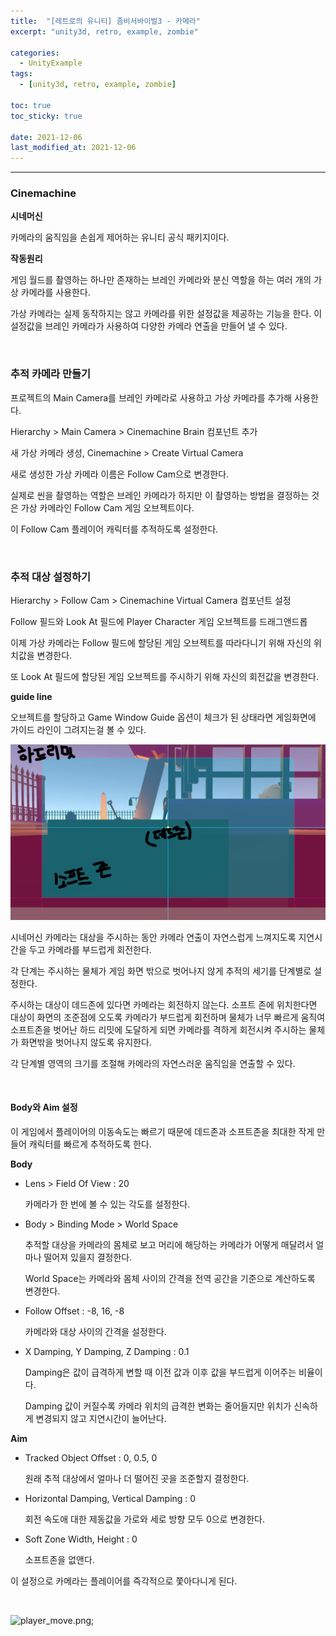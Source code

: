 ```yaml
---
title:  "[레트로의 유니티] 좀비서바이벌3 - 카메라"
excerpt: "unity3d, retro, example, zombie"

categories:
  - UnityExample
tags:
  - [unity3d, retro, example, zombie]

toc: true
toc_sticky: true
 
date: 2021-12-06 
last_modified_at: 2021-12-06
---  
```


***

### Cinemachine

**시네머신**  

카메라의 움직임을 손쉽게 제어하는 유니티 공식 패키지이다.  

**작동원리**  

게임 월드를 촬영하는 하나만 존재하는 브레인 카메라와 분신 역할을 하는 여러 개의 가상 카메라를 사용한다.  

가상 카메라는 실제 동작하지는 않고 카메라를 위한 설정값을 제공하는 기능을 한다. 이 설정값을 브레인 카메라가 사용하여 다양한 카메라 연출을 만들어 낼 수 있다.  

<br>

### 추적 카메라 만들기  

프로젝트의 Main Camera를 브레인 카메라로 사용하고 가상 카메라를 추가해 사용한다.  

Hierarchy > Main Camera > Cinemachine Brain 컴포넌트 추가  

새 가상 카메라 생성, Cinemachine > Create Virtual Camera  

새로 생성한 가상 카메라 이름은 Follow Cam으로 변경한다.  

실제로 씬을 촬영하는 역할은 브레인 카메라가 하지만 이 촬영하는 방법을 결정하는 것은 가상 카메라인 Follow Cam 게임 오브젝트이다.  

이 Follow Cam 플레이어 캐릭터를 추적하도록 설정한다.  

<br>
 
### 추적 대상 설정하기

Hierarchy > Follow Cam > Cinemachine Virtual Camera 컴포넌트 설정  

Follow 필드와 Look At 필드에 Player Character 게임 오브젝트를 드래그앤드롭

이제 가상 카메라는 Follow 필드에 할당된 게임 오브젝트를 따라다니기 위해 자신의 위치값을 변경한다.  

또 Look At 필드에 할당된 게임 오브젝트를 주시하기 위해 자신의 회전값을 변경한다.  


**guide line**

오브젝트를 할당하고 Game Window Guide 옵션이 체크가 된 상태라면 게임화면에 가이드 라인이 그려지는걸 볼 수 있다.  

![guide_line.png](/assets/images/20211206_posting/guide_line.png)  

시네머신 카메라는 대상을 주시하는 동안 카메라 연출이 자연스럽게 느껴지도록 지연시간을 두고 카메라를 부드럽게 회전한다.  

각 단계는 주시하는 물체가 게임 화면 밖으로 벗어나지 않게 추적의 세기를 단계별로 설정한다.  

주시하는 대상이 데드존에 있다면 카메라는 회전하지 않는다. 소프트 존에 위치한다면 대상이 화면의 조준점에 오도록 카메라가 부드럽게 회전하며 물체가 너무 빠르게 움직여 소프트존을 벗어난 하드 리밋에 도달하게 되면 카메라를 격하게 회전시켜 주시하는 물체가 화면밖을 벗어나지 않도록 유지한다.  

각 단계별 영역의 크기를 조절해 카메라의 자연스러운 움직임을 연출할 수 있다.  

<br>

#### Body와 Aim 설정  

이 게임에서 플레이어의 이동속도는 빠르기 때문에 데드존과 소프트존을 최대한 작게 만들어 캐릭터를 빠르게 추적하도록 한다.  

**Body**

* Lens > Field Of View : 20  

  카메라가 한 번에 볼 수 있는 각도를 설정한다.  

* Body > Binding Mode > World Space  

  추적할 대상을 카메라의 몸체로 보고 머리에 해당하는 카메라가 어떻게 매달려서 얼마나 떨어져 있을지 결정한다.  

  World Space는 카메라와 몸체 사이의 간격을 전역 공간을 기준으로 계산하도록 변경한다.  

* Follow Offset : -8, 16, -8

  카메라와 대상 사이의 간격을 설정한다.  

* X Damping, Y Damping, Z Damping : 0.1  

  Damping은 값이 급격하게 변할 때 이전 값과 이후 값을 부드럽게 이어주는 비율이다.  

  Damping 값이 커질수록 카메라 위치의 급격한 변화는 줄어들지만 위치가 신속하게 변경되지 않고 지연시간이 늘어난다.  

**Aim**

* Tracked Object Offset : 0, 0.5, 0  

  원래 추적 대상에서 얼마나 더 떨어진 곳을 조준할지 결정한다.  

* Horizontal Damping, Vertical Damping : 0  

  회전 속도애 대한 제동값을 가로와 세로 방향 모두 0으로 변경한다.  

* Soft Zone Width, Height : 0  

  소프트존을 없앤다.  


이 설정으로 카메라는 플레이어를 즉각적으로 쫓아다니게 된다.  

<br>

![player_move.png](/assets/images/20211206_Posting/player_move.gif);